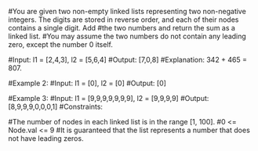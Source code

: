 #You are given two non-empty linked lists representing two non-negative integers. The digits are stored in reverse order, and each of their nodes contains a single digit. Add #the two numbers and return the sum as a linked list.
#You may assume the two numbers do not contain any leading zero, except the number 0 itself.

#Input: l1 = [2,4,3], l2 = [5,6,4]
#Output: [7,0,8]
#Explanation: 342 + 465 = 807.

#Example 2:
#Input: l1 = [0], l2 = [0]
#Output: [0]

#Example 3:
#Input: l1 = [9,9,9,9,9,9,9], l2 = [9,9,9,9]
#Output: [8,9,9,9,0,0,0,1]
#Constraints:

#The number of nodes in each linked list is in the range [1, 100].
#0 <= Node.val <= 9
#It is guaranteed that the list represents a number that does not have leading zeros.